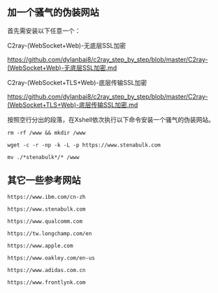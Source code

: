 ## 加一个骚气的伪装网站

首先需安装以下任意一个：


C2ray-(WebSocket+Web)-无底层SSL加密

https://github.com/dylanbai8/c2ray_step_by_step/blob/master/C2ray-(WebSocket+Web)-无底层SSL加密.md


C2ray-(WebSocket+TLS+Web)-底层传输SSL加密

https://github.com/dylanbai8/c2ray_step_by_step/blob/master/C2ray-(WebSocket+TLS+Web)-底层传输SSL加密.md


按照空行分出的段落，在Xshell依次执行以下命令安装一个骚气的伪装网站。

```
rm -rf /www && mkdir /www

wget -c -r -np -k -L -p https://www.stenabulk.com

mv ./*stenabulk*/* /www

```

## 其它一些参考网站

```
https://www.ibm.com/cn-zh

https://www.stenabulk.com

https://www.qualcomm.com

https://tw.longchamp.com/en

https://www.apple.com

https://www.oakley.com/en-us

https://www.adidas.com.cn

https://www.frontlynk.com

```


